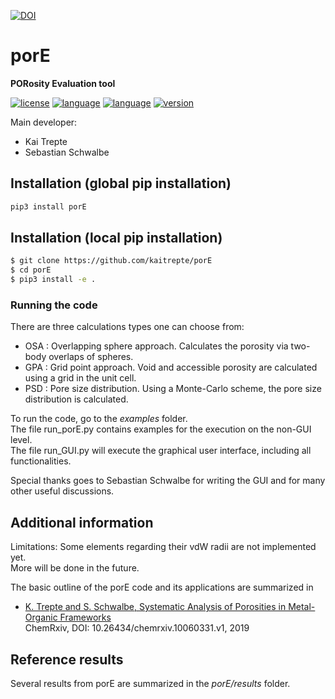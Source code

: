 [![DOI](https://zenodo.org/badge/DOI/10.5281/zenodo.3972196.svg)](https://doi.org/10.5281/zenodo.3972196)
# porE 
**PORosity Evaluation tool**

[![license](https://img.shields.io/badge/license-APACHE2-green)](https://www.apache.org/licenses/LICENSE-2.0)
[![language](https://img.shields.io/badge/language-Python3-blue)](https://www.python.org/)
[![language](https://img.shields.io/badge/language-FORTRAN-blue)](https://www.fortran.com/)
[![version](https://img.shields.io/badge/version-1.0.1-lightgrey)]()  

Main developer: 

* Kai Trepte 
* Sebastian Schwalbe 

## Installation (global pip installation)
```bash 
pip3 install porE
```

## Installation (local pip installation)
```bash 
$ git clone https://github.com/kaitrepte/porE
$ cd porE
$ pip3 install -e .
```

### Running the code
There are three calculations types one can choose from:

* OSA : Overlapping sphere approach. Calculates the porosity via two-body overlaps of spheres.
* GPA : Grid point approach. Void and accessible porosity are calculated using a grid in the unit cell.
* PSD : Pore size distribution. Using a Monte-Carlo scheme, the pore size distribution is calculated.

To run the code, go to the *examples* folder.     
The file run_porE.py contains examples for the execution on the non-GUI level.    
The file run_GUI.py will execute the graphical user interface, including all functionalities.   

Special thanks goes to Sebastian Schwalbe for writing the GUI and for many other useful discussions.    

## Additional information
Limitations: Some elements regarding their vdW radii are not implemented yet.    
More will be done in the future.

The basic outline of the porE code and its applications are summarized in 

-  [K. Trepte and S. Schwalbe, Systematic Analysis of Porosities in Metal-Organic Frameworks](https://chemrxiv.org/articles/Systematic_Analysis_of_Porosities_in_Metal-Organic_Frameworks/10060331)     
  ChemRxiv, DOI: 10.26434/chemrxiv.10060331.v1, 2019 



## Reference results
Several results from porE are summarized in the *porE/results* folder.
